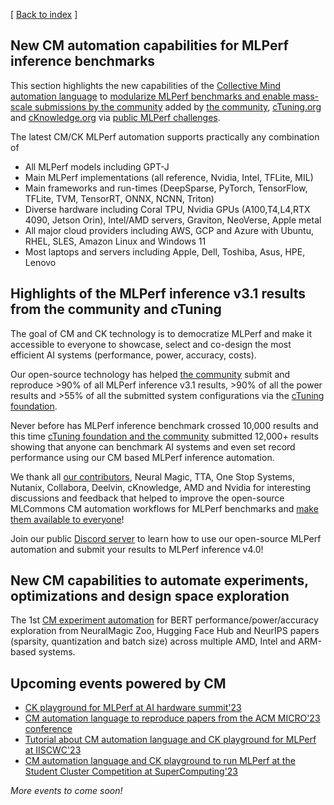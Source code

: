 [ [Back to index](README.md) ]

## New CM automation capabilities for MLPerf inference benchmarks

This section highlights the new capabilities of the [Collective Mind automation language](https://doi.org/10.5281/zenodo.8105339)
to [modularize MLPerf benchmarks and enable mass-scale submissions by the community](https://github.com/mlcommons/ck/tree/master/docs/mlperf)
added by [the community](https://access.cknowledge.org/playground/?action=contributors), 
[cTuning.org](https://cTuning.org) and [cKnowledge.org](https://www.linkedin.com/company/cknowledge)
via [public MLPerf challenges](https://access.cknowledge.org/playground/?action=challenges).

The latest CM/CK MLPerf automation supports practically any combination of 
* All MLPerf models including GPT-J
* Main MLPerf implementations (all reference, Nvidia, Intel, TFLite, MIL)
* Main frameworks and run-times (DeepSparse, PyTorch, TensorFlow, TFLite, TVM, TensorRT, ONNX, NCNN, Triton)
* Diverse hardware including Coral TPU, Nvidia GPUs (A100,T4,L4,RTX 4090, Jetson Orin), Intel/AMD servers, Graviton, NeoVerse, Apple metal
* All major cloud providers including AWS, GCP and Azure with Ubuntu, RHEL, SLES, Amazon Linux and Windows 11
* Most laptops and servers including Apple, Dell, Toshiba, Asus, HPE, Lenovo

## Highlights of the MLPerf inference v3.1 results from the community and cTuning

The goal of CM and CK technology is to democratize MLPerf and make it accessible to everyone to
showcase, select and co-design the most efficient AI systems (performance, power, accuracy, costs).

Our open-source technology has helped [the community](https://access.cknowledge.org/playground/?action=contributors) 
submit and reproduce >90% of all MLPerf inference v3.1 results, >90% of all the power results and >55% of all the submitted system configurations
via the [cTuning foundation](https://cTuning.org). 

Never before has MLPerf inference benchmark crossed 10,000 results and this time [cTuning foundation and the community](https://cTuning.org) submitted 12,000+ results 
showing that anyone can benchmark AI systems and even set record performance using our CM based MLPerf inference automation.

We thank all [our contributors](https://access.cknowledge.org/playground/?action=contributors), Neural Magic, TTA, One Stop Systems, Nutanix, Collabora, Deelvin, cKnowledge, AMD and Nvidia
for interesting discussions and feedback that helped to improve the open-source MLCommons CM automation workflows
for MLPerf benchmarks and [make them available to everyone](https://github.com/mlcommons/ck/tree/master/docs/mlperf)!

Join our public [Discord server](https://discord.gg/JjWNWXKxwT) to learn how to use our open-source MLPerf automation
and submit your results to MLPerf inference v4.0!

## New CM capabilities to automate experiments, optimizations and design space exploration

The 1st [CM experiment automation](https://github.com/mlcommons/ck/blob/master/cm-mlops/automation/experiment/README-extra.md) 
for BERT performance/power/accuracy exploration from NeuralMagic Zoo, Hugging Face Hub and NeurIPS papers
(sparsity, quantization and batch size) across multiple AMD, Intel and
ARM-based systems.

## Upcoming events powered by CM

* [CK playground for MLPerf at AI hardware summit'23](https://aihwedgesummit.com/events/aihwedgesummit)
* [CM automation language to reproduce papers from the ACM MICRO'23 conference](https://ctuning.org/ae/micro2023.html)
* [Tutorial about CM automation language and CK playground for MLPerf at IISCWC'23]( https://iiswc.org/iiswc2023/#/program/ )
* [CM automation language and CK playground to run MLPerf at the Student Cluster Competition at SuperComputing'23](https://sc23.supercomputing.org/students/student-cluster-competition)

*More events to come soon!*

